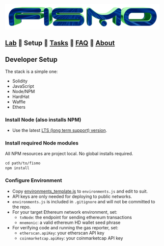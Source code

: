 ![Fismo](images/fismo-logo.png)
## [Lab](../README.md) 🧪 Setup 🧪 [Tasks](tasks.md) 🧪 [FAQ](faq.md) 🧪 [About](about.md)

## Developer Setup
The stack is a simple one:
* Solidity
* JavaScript
* Node/NPM
* HardHat
* Waffle
* Ethers

### Install Node (also installs NPM)
* Use the latest [LTS (long term support) version](https://nodejs.org/en/download/).

### Install required Node modules
All NPM resources are project local. No global installs required.

```
cd path/to/fismo
npm install
```

### Configure Environment
- Copy [environments_template.js](../environments_template.js) to `environments.js` and edit to suit.
- API keys are only needed for deploying to public networks.
- `environments.js` is included in `.gitignore` and will not be committed to the repo.
- For your target Ethereum network environment, set:
    * `txNode`: the endpoint for sending ethereum transactions
    * `mnemonic`: a valid ethereum HD wallet seed phrase
- For verifying code and running the gas reporter, set:
    * `etherscan.apiKey`: your etherscan API key
    * `coinmarketcap.apiKey`: your coinmarketcap API key